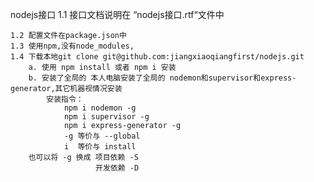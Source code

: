 nodejs接口
    1.1 接口文档说明在 “nodejs接口.rtf“文件中

    1.2 配置文件在package.json中
    1.3 使用npm,没有node_modules,
    1.4 下载本地git clone git@github.com:jiangxiaoqiangfirst/nodejs.git
        a. 使用 npm install 或者 npm i 安装
        b. 安装了全局的 本人电脑安装了全局的 nodemon和supervisor和express-generator,其它机器视情况安装
            安装指令：
                npm i nodemon -g
                npm i supervisor -g
                npm i express-generator -g
                -g 等价与 --global
                i  等价与 install
        也可以将 -g 换成 项目依赖 -S
                       开发依赖 -D

